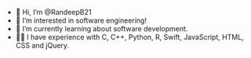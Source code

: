 - 👋 Hi, I’m @RandeepB21
- 👀 I’m interested in software engineering!
- 🌱 I’m currently learning about software development.
- 👨‍💻 I have experience with C, C++, Python, R, Swift, JavaScript, HTML, CSS and jQuery.
<!---
RandeepB21/RandeepB21 is a ✨ special ✨ repository because its `README.md` (this file) appears on your GitHub profile.
You can click the Preview link to take a look at your changes.
--->
